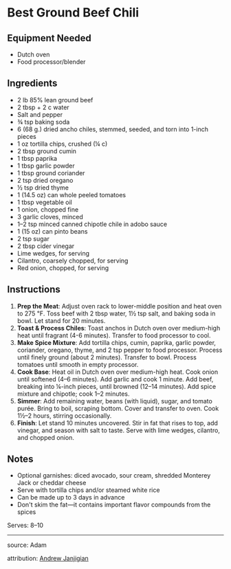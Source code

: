 # Best Ground Beef Chili

## Equipment Needed

- Dutch oven
- Food processor/blender

## Ingredients

- 2 lb 85% lean ground beef
- 2 tbsp + 2 c water
- Salt and pepper
- ¾ tsp baking soda
- 6 (68 g.) dried ancho chiles, stemmed, seeded, and torn into 1-inch pieces
- 1 oz tortilla chips, crushed (¼ c)
- 2 tbsp ground cumin
- 1 tbsp paprika
- 1 tbsp garlic powder
- 1 tbsp ground coriander
- 2 tsp dried oregano
- ½ tsp dried thyme
- 1 (14.5 oz) can whole peeled tomatoes
- 1 tbsp vegetable oil
- 1 onion, chopped fine
- 3 garlic cloves, minced
- 1–2 tsp minced canned chipotle chile in adobo sauce
- 1 (15 oz) can pinto beans
- 2 tsp sugar
- 2 tbsp cider vinegar
- Lime wedges, for serving
- Cilantro, coarsely chopped, for serving
- Red onion, chopped, for serving

## Instructions

1. **Prep the Meat**: Adjust oven rack to lower-middle position and heat oven to 275 ℉. Toss beef with 2 tbsp water, 1½ tsp salt, and baking soda in bowl. Let stand for 20 minutes.
2. **Toast & Process Chiles**: Toast anchos in Dutch oven over medium-high heat until fragrant (4-6 minutes). Transfer to food processor to cool.
3. **Make Spice Mixture**: Add tortilla chips, cumin, paprika, garlic powder, coriander, oregano, thyme, and 2 tsp pepper to food processor. Process until finely ground (about 2 minutes). Transfer to bowl. Process tomatoes until smooth in empty processor.
4. **Cook Base**: Heat oil in Dutch oven over medium-high heat. Cook onion until softened (4–6 minutes). Add garlic and cook 1 minute. Add beef, breaking into ¼-inch pieces, until browned (12–14 minutes). Add spice mixture and chipotle; cook 1–2 minutes.
5. **Simmer**: Add remaining water, beans (with liquid), sugar, and tomato purée. Bring to boil, scraping bottom. Cover and transfer to oven. Cook 1½–2 hours, stirring occasionally.
6. **Finish**: Let stand 10 minutes uncovered. Stir in fat that rises to top, add vinegar, and season with salt to taste. Serve with lime wedges, cilantro, and chopped onion.

## Notes

- Optional garnishes: diced avocado, sour cream, shredded Monterey Jack or cheddar cheese
- Serve with tortilla chips and/or steamed white rice
- Can be made up to 3 days in advance
- Don't skim the fat—it contains important flavor compounds from the spices

Serves: 8–10

---

source: Adam

attribution: [Andrew Janjigian](https://www.americastestkitchen.com/recipes/8564-best-ground-beef-chili)
